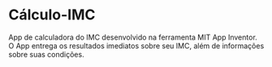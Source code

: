 # Cálculo-IMC
App de calculadora do IMC desenvolvido na ferramenta MIT App Inventor. O App entrega os resultados imediatos sobre seu IMC, além de informações sobre suas condições.
